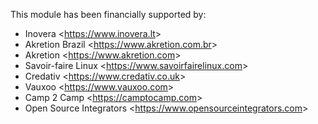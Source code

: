 This module has been financially supported by:

- Inovera \<<https://www.inovera.lt>\>
- Akretion Brazil \<<https://www.akretion.com.br>\>
- Akretion \<<https://www.akretion.com>\>
- Savoir-faire Linux \<<https://www.savoirfairelinux.com>\>
- Credativ \<<https://www.credativ.co.uk>\>
- Vauxoo \<<https://www.vauxoo.com>\>
- Camp 2 Camp \<<https://camptocamp.com>\>
- Open Source Integrators \<<https://www.opensourceintegrators.com>\>
